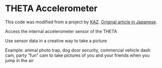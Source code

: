 # THETA Accelerometer

This code was modified from a project by [KAZ](https://twitter.com/yokazuya_jp).
[Original article in Japanese](https://qiita.com/yokazuya/items/f36e5a2252bf32b0c18b).

Access the internal accelerometer sensor of the THETA

Use sensor data in a creative way to take a picture

Example: animal photo trap, dog door security, commercial vehicle dash cam, party “fun” cam to take pictures of you and your friends when you jump in the air






